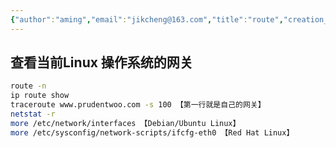 ```yaml
---
{"author":"aming","email":"jikcheng@163.com","title":"route","creation_date":"2022-10-12 15:02","Last modified date":"2022-11-25 16:11","tags":"route","File Folder with relative path":"system/Doc/Linux/Linux Doc/Linux CMD","remark":null,"other":null,"dg-publish":true,"permalink":"/system/doc/linux/linux-doc/linux-cmd/route/","dgPassFrontmatter":true}
---
```





## 查看当前Linux 操作系统的网关
```bash
route -n
ip route show
traceroute www.prudentwoo.com -s 100 【第一行就是自己的网关】
netstat -r
more /etc/network/interfaces 【Debian/Ubuntu Linux】
more /etc/sysconfig/network-scripts/ifcfg-eth0 【Red Hat Linux】
```